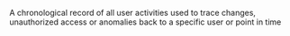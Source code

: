 A chronological record of all user activities used to trace changes, unauthorized access or anomalies back to a specific user or point in time